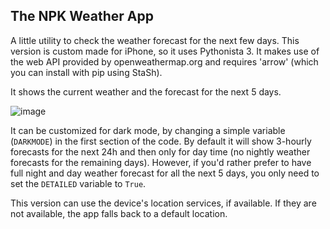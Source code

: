 ## The NPK Weather App
A little utility to check the weather forecast for the next few days. This 
version is custom made for iPhone, so it uses Pythonista 3. It makes use of 
the web API provided by openweathermap.org and requires 'arrow' (which you can
install with pip using StaSh).

It shows the current weather and the forecast for the next 5 days.

![image](https://user-images.githubusercontent.com/18650184/28997435-ae49d7c0-7a0c-11e7-862a-018df2596137.png)

It can be customized for dark mode, by changing a simple variable (`DARKMODE`) in the first section of the code. By default it will show 3-hourly forecasts for the next 24h and then only for day time (no nightly weather forecasts for the remaining days). However, if you'd rather prefer to have full night and day weather forecast for all the next 5 days, you only need to set the `DETAILED` variable to `True`.

This version can use the device's location services, if available. If they are not available, the app falls back to a default location.
